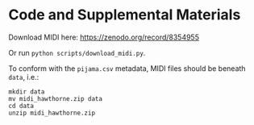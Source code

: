 # Code and Supplemental Materials

Download MIDI here:
https://zenodo.org/record/8354955

Or run `python scripts/download_midi.py`.

To conform with the `pijama.csv` metadata, MIDI files should be beneath `data`, i.e.:
```shell
mkdir data
mv midi_hawthorne.zip data
cd data
unzip midi_hawthorne.zip
```
